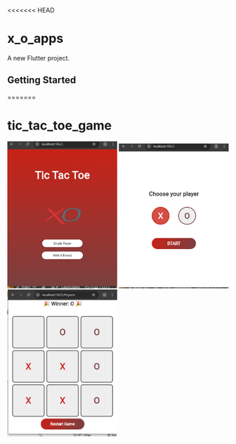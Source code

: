 <<<<<<< HEAD
# x_o_apps

A new Flutter project.

## Getting Started

=======
# tic_tac_toe_game


<p float="left">
  <img src="screenshots/home.png" width="250"/>
  <img src="screenshots/select_player.png" width="250"/>
  <img src="screenshots/player.png" width="250"/>
</p>
